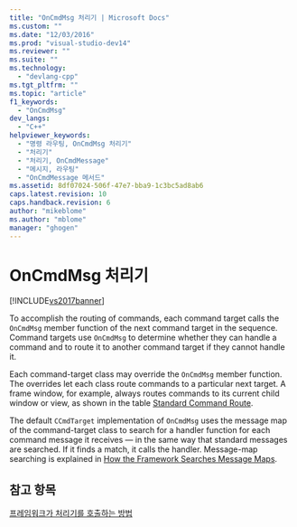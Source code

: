 ```yaml
---
title: "OnCmdMsg 처리기 | Microsoft Docs"
ms.custom: ""
ms.date: "12/03/2016"
ms.prod: "visual-studio-dev14"
ms.reviewer: ""
ms.suite: ""
ms.technology: 
  - "devlang-cpp"
ms.tgt_pltfrm: ""
ms.topic: "article"
f1_keywords: 
  - "OnCmdMsg"
dev_langs: 
  - "C++"
helpviewer_keywords: 
  - "명령 라우팅, OnCmdMsg 처리기"
  - "처리기"
  - "처리기, OnCmdMessage"
  - "메시지, 라우팅"
  - "OnCmdMessage 메서드"
ms.assetid: 8df07024-506f-47e7-bba9-1c3bc5ad8ab6
caps.latest.revision: 10
caps.handback.revision: 6
author: "mikeblome"
ms.author: "mblome"
manager: "ghogen"
---
```

# OnCmdMsg 처리기
[!INCLUDE[vs2017banner](../assembler/inline/includes/vs2017banner.md)]

To accomplish the routing of commands, each command target calls the `OnCmdMsg` member function of the next command target in the sequence.  Command targets use `OnCmdMsg` to determine whether they can handle a command and to route it to another command target if they cannot handle it.  
  
 Each command\-target class may override the `OnCmdMsg` member function.  The overrides let each class route commands to a particular next target.  A frame window, for example, always routes commands to its current child window or view, as shown in the table [Standard Command Route](../mfc/command-routing.md).  
  
 The default `CCmdTarget` implementation of `OnCmdMsg` uses the message map of the command\-target class to search for a handler function for each command message it receives — in the same way that standard messages are searched.  If it finds a match, it calls the handler.  Message\-map searching is explained in [How the Framework Searches Message Maps](../mfc/how-the-framework-searches-message-maps.md).  
  
## 참고 항목  
 [프레임워크가 처리기를 호출하는 방법](../mfc/how-the-framework-calls-a-handler.md)